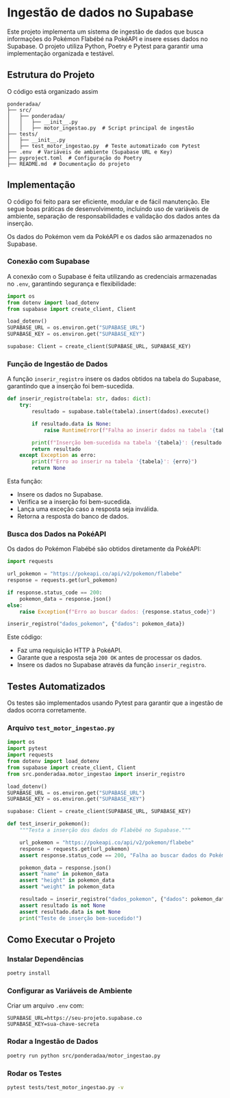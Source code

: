 #  Ingestão de dados no Supabase

Este projeto implementa um sistema de ingestão de dados que busca informações do Pokémon Flabébé na PokéAPI e insere esses dados no Supabase. O projeto utiliza Python, Poetry e Pytest para garantir uma implementação organizada e testável.

## Estrutura do Projeto

O código está organizado assim

```
ponderadaa/
├── src/
│   ├── ponderadaa/
│   │   ├── __init__.py
│   │   ├── motor_ingestao.py  # Script principal de ingestão
├── tests/
│   ├── __init__.py
│   ├── test_motor_ingestao.py  # Teste automatizado com Pytest
├── .env  # Variáveis de ambiente (Supabase URL e Key)
├── pyproject.toml  # Configuração do Poetry
├── README.md  # Documentação do projeto
```

## Implementação

O código foi feito para ser eficiente, modular e de fácil manutenção. Ele segue boas práticas de desenvolvimento, incluindo uso de variáveis de ambiente, separação de responsabilidades e validação dos dados antes da inserção.

Os dados do Pokémon vem da PokéAPI e os dados são armazenados no Supabase.

### Conexão com Supabase

A conexão com o Supabase é feita utilizando as credenciais armazenadas no `.env`, garantindo segurança e flexibilidade:

```python
import os
from dotenv import load_dotenv
from supabase import create_client, Client

load_dotenv()
SUPABASE_URL = os.environ.get("SUPABASE_URL")
SUPABASE_KEY = os.environ.get("SUPABASE_KEY")

supabase: Client = create_client(SUPABASE_URL, SUPABASE_KEY)
```

### Função de Ingestão de Dados

A função `inserir_registro` insere os dados obtidos na tabela do Supabase, garantindo que a inserção foi bem-sucedida.

```python
def inserir_registro(tabela: str, dados: dict):
    try:
        resultado = supabase.table(tabela).insert(dados).execute()

        if resultado.data is None:
            raise RuntimeError(f"Falha ao inserir dados na tabela '{tabela}': Nenhuma resposta válida.")

        print(f"Inserção bem-sucedida na tabela '{tabela}': {resultado.data}")
        return resultado
    except Exception as erro:
        print(f"Erro ao inserir na tabela '{tabela}': {erro}")
        return None
```

Esta função:
- Insere os dados no Supabase.
- Verifica se a inserção foi bem-sucedida.
- Lança uma exceção caso a resposta seja inválida.
- Retorna a resposta do banco de dados.

### Busca dos Dados na PokéAPI

Os dados do Pokémon Flabébé são obtidos diretamente da PokéAPI:

```python
import requests

url_pokemon = "https://pokeapi.co/api/v2/pokemon/flabebe"
response = requests.get(url_pokemon)

if response.status_code == 200:
    pokemon_data = response.json()
else:
    raise Exception(f"Erro ao buscar dados: {response.status_code}")

inserir_registro("dados_pokemon", {"dados": pokemon_data})
```

Este código:
- Faz uma requisição HTTP à PokéAPI.
- Garante que a resposta seja `200 OK` antes de processar os dados.
- Insere os dados no Supabase através da função `inserir_registro`.

## Testes Automatizados

Os testes são implementados usando Pytest para garantir que a ingestão de dados ocorra corretamente.

### Arquivo `test_motor_ingestao.py`

```python
import os
import pytest
import requests
from dotenv import load_dotenv
from supabase import create_client, Client
from src.ponderadaa.motor_ingestao import inserir_registro

load_dotenv()
SUPABASE_URL = os.environ.get("SUPABASE_URL")
SUPABASE_KEY = os.environ.get("SUPABASE_KEY")

supabase: Client = create_client(SUPABASE_URL, SUPABASE_KEY)

def test_inserir_pokemon():
    """Testa a inserção dos dados do Flabébé no Supabase."""

    url_pokemon = "https://pokeapi.co/api/v2/pokemon/flabebe"
    response = requests.get(url_pokemon)
    assert response.status_code == 200, "Falha ao buscar dados do Pokémon"

    pokemon_data = response.json()
    assert "name" in pokemon_data
    assert "height" in pokemon_data
    assert "weight" in pokemon_data

    resultado = inserir_registro("dados_pokemon", {"dados": pokemon_data})
    assert resultado is not None
    assert resultado.data is not None
    print("Teste de inserção bem-sucedido!")
```

## Como Executar o Projeto

### Instalar Dependências
```bash
poetry install
```

### Configurar as Variáveis de Ambiente

Criar um arquivo `.env` com:

```
SUPABASE_URL=https://seu-projeto.supabase.co
SUPABASE_KEY=sua-chave-secreta
```

### Rodar a Ingestão de Dados

```bash
poetry run python src/ponderadaa/motor_ingestao.py
```

### Rodar os Testes

```bash
pytest tests/test_motor_ingestao.py -v
```
